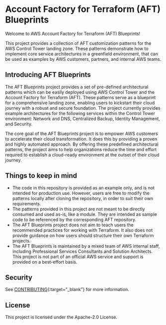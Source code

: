 # Account Factory for Terraform (AFT) Blueprints

Welcome to AWS Account Factory for Terraform (AFT) Blueprints!

This project provides a collection of AFT customization patterns for the AWS Control Tower landing zone. These patterns demonstrate how to implement core service architectures in a greenfield environment, that can be used as examples by AWS customers, partners, and internal AWS teams.

## Introducing AFT Blueprints

The AFT Blueprints project provides a set of pre-defined architectural patterns which can be easily deployed using AWS Control Tower and the Account Factory for Terraform (AFT). These patterns serve as a blueprint for a comprehensive landing zone, enabling users to kickstart their cloud journey with a robust and secure foundation. The project currently provides example architectures for the following services within the Control Tower environment: Network and DNS, Centralized Backup, Identity Management, and Security.

The core goal of the AFT Blueprints project is to empower AWS customers to accelerate their cloud transformation. It does this by providing a proven and highly automated approach. By offering these predefined architectural patterns, the project aims to help organizations reduce the time and effort required to establish a cloud-ready environment at the outset of their cloud journey.

## Things to keep in mind

- The code in this repository is provided as an example only, and is not intended for production use. However, users are free to modify the patterns locally after cloning the repository, in order to suit their own requirements.
- The patterns provided in this project are not meant to be directly consumed and used as-is, like a module. They are intended as sample code to be referenced by the corresponding AFT repository.
- The AFT Blueprints project does not aim to teach users the recommended practices for working with Terraform. It also does not provide guidance on how users should structure their own Terraform projects.
- The AFT Blueprints is maintained by a mixed team of AWS internal staff, including Professional Services Consultants and Solution Architects. This project is not part of an official AWS service and support is provided on a best-effort basis.

## Security

See [CONTRIBUTING](https://github.com/awslabs/aft-blueprints/blob/main/CONTRIBUTING.md#security-issue-notifications){:target="\_blank"} for more information.

## License

This project is licensed under the Apache-2.0 License.
